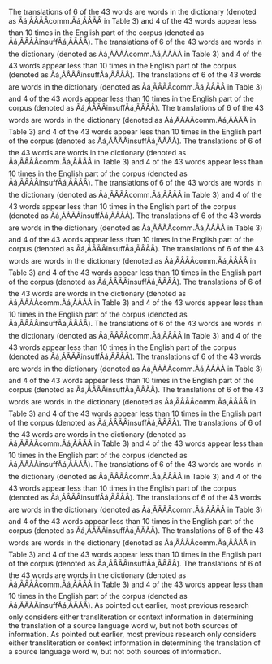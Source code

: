 The translations of 6 of the 43 words are words in the dictionary (denoted as Ãá¸ÃÂÃÂcomm.Ãá¸ÃÂÃÂ in Table 3) and 4 of the 43 words appear less than 10 times in the English part of the corpus (denoted as Ãá¸ÃÂÃÂinsuffÃá¸ÃÂÃÂ).
The translations of 6 of the 43 words are words in the dictionary (denoted as Ãá¸ÃÂÃÂcomm.Ãá¸ÃÂÃÂ in Table 3) and 4 of the 43 words appear less than 10 times in the English part of the corpus (denoted as Ãá¸ÃÂÃÂinsuffÃá¸ÃÂÃÂ).
The translations of 6 of the 43 words are words in the dictionary (denoted as Ãá¸ÃÂÃÂcomm.Ãá¸ÃÂÃÂ in Table 3) and 4 of the 43 words appear less than 10 times in the English part of the corpus (denoted as Ãá¸ÃÂÃÂinsuffÃá¸ÃÂÃÂ).
The translations of 6 of the 43 words are words in the dictionary (denoted as Ãá¸ÃÂÃÂcomm.Ãá¸ÃÂÃÂ in Table 3) and 4 of the 43 words appear less than 10 times in the English part of the corpus (denoted as Ãá¸ÃÂÃÂinsuffÃá¸ÃÂÃÂ).
The translations of 6 of the 43 words are words in the dictionary (denoted as Ãá¸ÃÂÃÂcomm.Ãá¸ÃÂÃÂ in Table 3) and 4 of the 43 words appear less than 10 times in the English part of the corpus (denoted as Ãá¸ÃÂÃÂinsuffÃá¸ÃÂÃÂ).
The translations of 6 of the 43 words are words in the dictionary (denoted as Ãá¸ÃÂÃÂcomm.Ãá¸ÃÂÃÂ in Table 3) and 4 of the 43 words appear less than 10 times in the English part of the corpus (denoted as Ãá¸ÃÂÃÂinsuffÃá¸ÃÂÃÂ).
The translations of 6 of the 43 words are words in the dictionary (denoted as Ãá¸ÃÂÃÂcomm.Ãá¸ÃÂÃÂ in Table 3) and 4 of the 43 words appear less than 10 times in the English part of the corpus (denoted as Ãá¸ÃÂÃÂinsuffÃá¸ÃÂÃÂ).
The translations of 6 of the 43 words are words in the dictionary (denoted as Ãá¸ÃÂÃÂcomm.Ãá¸ÃÂÃÂ in Table 3) and 4 of the 43 words appear less than 10 times in the English part of the corpus (denoted as Ãá¸ÃÂÃÂinsuffÃá¸ÃÂÃÂ).
The translations of 6 of the 43 words are words in the dictionary (denoted as Ãá¸ÃÂÃÂcomm.Ãá¸ÃÂÃÂ in Table 3) and 4 of the 43 words appear less than 10 times in the English part of the corpus (denoted as Ãá¸ÃÂÃÂinsuffÃá¸ÃÂÃÂ).
The translations of 6 of the 43 words are words in the dictionary (denoted as Ãá¸ÃÂÃÂcomm.Ãá¸ÃÂÃÂ in Table 3) and 4 of the 43 words appear less than 10 times in the English part of the corpus (denoted as Ãá¸ÃÂÃÂinsuffÃá¸ÃÂÃÂ).
The translations of 6 of the 43 words are words in the dictionary (denoted as Ãá¸ÃÂÃÂcomm.Ãá¸ÃÂÃÂ in Table 3) and 4 of the 43 words appear less than 10 times in the English part of the corpus (denoted as Ãá¸ÃÂÃÂinsuffÃá¸ÃÂÃÂ).
The translations of 6 of the 43 words are words in the dictionary (denoted as Ãá¸ÃÂÃÂcomm.Ãá¸ÃÂÃÂ in Table 3) and 4 of the 43 words appear less than 10 times in the English part of the corpus (denoted as Ãá¸ÃÂÃÂinsuffÃá¸ÃÂÃÂ).
The translations of 6 of the 43 words are words in the dictionary (denoted as Ãá¸ÃÂÃÂcomm.Ãá¸ÃÂÃÂ in Table 3) and 4 of the 43 words appear less than 10 times in the English part of the corpus (denoted as Ãá¸ÃÂÃÂinsuffÃá¸ÃÂÃÂ).
The translations of 6 of the 43 words are words in the dictionary (denoted as Ãá¸ÃÂÃÂcomm.Ãá¸ÃÂÃÂ in Table 3) and 4 of the 43 words appear less than 10 times in the English part of the corpus (denoted as Ãá¸ÃÂÃÂinsuffÃá¸ÃÂÃÂ).
The translations of 6 of the 43 words are words in the dictionary (denoted as Ãá¸ÃÂÃÂcomm.Ãá¸ÃÂÃÂ in Table 3) and 4 of the 43 words appear less than 10 times in the English part of the corpus (denoted as Ãá¸ÃÂÃÂinsuffÃá¸ÃÂÃÂ).
The translations of 6 of the 43 words are words in the dictionary (denoted as Ãá¸ÃÂÃÂcomm.Ãá¸ÃÂÃÂ in Table 3) and 4 of the 43 words appear less than 10 times in the English part of the corpus (denoted as Ãá¸ÃÂÃÂinsuffÃá¸ÃÂÃÂ).
The translations of 6 of the 43 words are words in the dictionary (denoted as Ãá¸ÃÂÃÂcomm.Ãá¸ÃÂÃÂ in Table 3) and 4 of the 43 words appear less than 10 times in the English part of the corpus (denoted as Ãá¸ÃÂÃÂinsuffÃá¸ÃÂÃÂ).
As pointed out earlier, most previous research only considers either transliteration or context information in determining the translation of a source language word w, but not both sources of information.
As pointed out earlier, most previous research only considers either transliteration or context information in determining the translation of a source language word w, but not both sources of information.